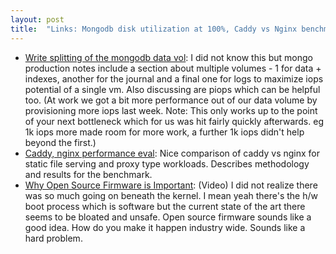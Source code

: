 ```yaml
---
layout: post
title:  "Links: Mongodb disk utilization at 100%, Caddy vs Nginx benchmark, Firmware talk by Jessie Frazelle"
---
```


* [Write splitting of the mongodb data vol](https://www.mongodb.com/community/forums/t/disk-utilization-pegged-at-near-100/112137/3): I did not know this but mongo production notes include a section about multiple volumes - 1 for data + indexes, another for the journal and a final one for logs to maximize iops potential of a single vm. Also discussing are piops which can be helpful too. (At work we got a bit more performance out of our data volume by provisioning more iops last week. Note: This only works up to the point of your next bottleneck which for us was hit fairly quickly afterwards. eg 1k iops more made room for more work, a further 1k iops didn't help beyond the first.)
* [Caddy, nginx performance eval](https://blog.tjll.net/reverse-proxy-hot-dog-eating-contest-caddy-vs-nginx/): Nice comparison of caddy vs nginx for static file serving and proxy type workloads. Describes methodology and results for the benchmark.
* [Why Open Source Firmware is Important](https://www.youtube.com/watch?v=mUTx61t443A): (Video) I did not realize there was so much going on beneath the kernel. I mean yeah there's the h/w boot process which is software but the current state of the art there seems to be bloated and unsafe. Open source firmware sounds like a good idea. How do you make it happen industry wide. Sounds like a hard problem.
